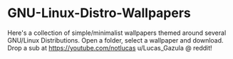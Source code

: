 # GNU-Linux-Distro-Wallpapers
Here's a collection of simple/minimalist wallpapers themed around several GNU/Linux Distributions.
Open a folder, select a wallpaper and download.
Drop a sub at https://youtube.com/notlucas
u/Lucas_Gazula @ reddit!
